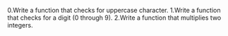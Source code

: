 0.Write a function that checks for uppercase character.
1.Write a function that checks for a digit (0 through 9).
2.Write a function that multiplies two integers.
